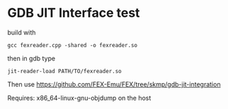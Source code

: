 # GDB JIT Interface test

build with
```
gcc fexreader.cpp -shared -o fexreader.so
```

then in gdb type

```
jit-reader-load PATH/TO/fexreader.so
```

Then use https://github.com/FEX-Emu/FEX/tree/skmp/gdb-jit-integration

Requires: x86_64-linux-gnu-objdump on the host


